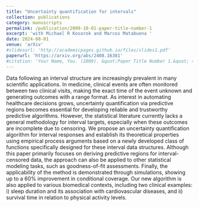 ```yaml
---
title: "Uncertainty quantification for intervals"
collection: publications
category: manuscripts
permalink: /publication/2009-10-01-paper-title-number-1
excerpt: 'with Michael R Kosorok and Marcos Matabuena '
date: 2024-08-01
venue: 'arXiv'
#slidesurl: 'http://academicpages.github.io/files/slides1.pdf'
paperurl: 'https://arxiv.org/abs/2408.16381'
#citation: 'Your Name, You. (2009). &quot;Paper Title Number 1.&quot; <i>Journal 1</i>. 1(1).'
---
```


Data following an interval structure are increasingly prevalent in many scientific applications. In medicine, clinical events are often monitored between two clinical visits, making the exact time of the event unknown and generating outcomes with a range format. As interest in automating healthcare decisions grows, uncertainty quantification via predictive regions becomes essential for developing reliable and trustworthy predictive algorithms. However, the statistical literature currently lacks a general methodology for interval targets, especially when these outcomes are incomplete due to censoring. We propose an uncertainty quantification algorithm for interval responses and establish its theoretical properties using empirical process arguments based on a newly developed class of functions specifically designed for these interval data structures. Although this paper primarily focuses on deriving predictive regions for interval-censored data, the approach can also be applied to other statistical modeling tasks, such as goodness-of-fit assessments. Finally, the applicability of the method is demonstrated through simulations, showing up to a 60\% improvement in conditional coverage. Our new algorithm is also applied to various biomedical contexts, including two clinical examples: i) sleep duration and its association with cardiovascular diseases, and ii) survival time in relation to physical activity levels.